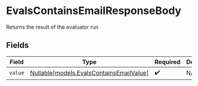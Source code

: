 # EvalsContainsEmailResponseBody

Returns the result of the evaluator run


## Fields

| Field                                                                            | Type                                                                             | Required                                                                         | Description                                                                      |
| -------------------------------------------------------------------------------- | -------------------------------------------------------------------------------- | -------------------------------------------------------------------------------- | -------------------------------------------------------------------------------- |
| `value`                                                                          | [Nullable[models.EvalsContainsEmailValue]](../models/evalscontainsemailvalue.md) | :heavy_check_mark:                                                               | N/A                                                                              |